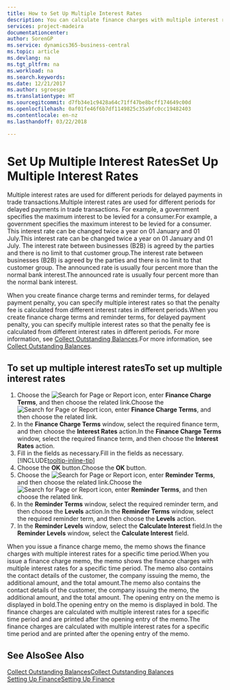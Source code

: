 ```yaml
---
title: How to Set Up Multiple Interest Rates
description: You can calculate finance charges with multiple interest rates for a specific period. The interest calculation is similar for all financial charges, with variation only in the rate of interest for a specific period.
services: project-madeira
documentationcenter: 
author: SorenGP
ms.service: dynamics365-business-central
ms.topic: article
ms.devlang: na
ms.tgt_pltfrm: na
ms.workload: na
ms.search.keywords: 
ms.date: 12/21/2017
ms.author: sgroespe
ms.translationtype: HT
ms.sourcegitcommit: d7fb34e1c9428a64c71ff47be8bcff174649c00d
ms.openlocfilehash: 0af01fe46f6b7df1149825c35a9fc0cc19482403
ms.contentlocale: en-nz
ms.lasthandoff: 03/22/2018

---
```

# <a name="set-up-multiple-interest-rates"></a><span data-ttu-id="452df-104">Set Up Multiple Interest Rates</span><span class="sxs-lookup"><span data-stu-id="452df-104">Set Up Multiple Interest Rates</span></span>
<span data-ttu-id="452df-105">Multiple interest rates are used for different periods for delayed payments in trade transactions.</span><span class="sxs-lookup"><span data-stu-id="452df-105">Multiple interest rates are used for different periods for delayed payments in trade transactions.</span></span> <span data-ttu-id="452df-106">For example, a government specifies the maximum interest to be levied for a consumer.</span><span class="sxs-lookup"><span data-stu-id="452df-106">For example, a government specifies the maximum interest to be levied for a consumer.</span></span> <span data-ttu-id="452df-107">This interest rate can be changed twice a year on 01 January and 01 July.</span><span class="sxs-lookup"><span data-stu-id="452df-107">This interest rate can be changed twice a year on 01 January and 01 July.</span></span> <span data-ttu-id="452df-108">The interest rate between businesses (B2B) is agreed by the parties and there is no limit to that customer group.</span><span class="sxs-lookup"><span data-stu-id="452df-108">The interest rate between businesses (B2B) is agreed by the parties and there is no limit to that customer group.</span></span> <span data-ttu-id="452df-109">The announced rate is usually four percent more than the normal bank interest.</span><span class="sxs-lookup"><span data-stu-id="452df-109">The announced rate is usually four percent more than the normal bank interest.</span></span>

<span data-ttu-id="452df-110">When you create finance charge terms and reminder terms, for delayed payment penalty, you can specify multiple interest rates so that the penalty fee is calculated from different interest rates in different periods.</span><span class="sxs-lookup"><span data-stu-id="452df-110">When you create finance charge terms and reminder terms, for delayed payment penalty, you can specify multiple interest rates so that the penalty fee is calculated from different interest rates in different periods.</span></span> <span data-ttu-id="452df-111">For more information, see [Collect Outstanding Balances](receivables-collect-outstanding-balances.md).</span><span class="sxs-lookup"><span data-stu-id="452df-111">For more information, see [Collect Outstanding Balances](receivables-collect-outstanding-balances.md).</span></span>

## <a name="to-set-up-multiple-interest-rates"></a><span data-ttu-id="452df-112">To set up multiple interest rates</span><span class="sxs-lookup"><span data-stu-id="452df-112">To set up multiple interest rates</span></span>  
1.  <span data-ttu-id="452df-113">Choose the ![Search for Page or Report](media/ui-search/search_small.png "Search for Page or Report icon") icon, enter **Finance Charge Terms**, and then choose the related link.</span><span class="sxs-lookup"><span data-stu-id="452df-113">Choose the ![Search for Page or Report](media/ui-search/search_small.png "Search for Page or Report icon") icon, enter **Finance Charge Terms**, and then choose the related link.</span></span>  
2.  <span data-ttu-id="452df-114">In the **Finance Charge Terms** window, select the required finance term, and then choose the **Interest Rates** action.</span><span class="sxs-lookup"><span data-stu-id="452df-114">In the **Finance Charge Terms** window, select the required finance term, and then choose the **Interest Rates** action.</span></span>  
3.  <span data-ttu-id="452df-115">Fill in the fields as necessary.</span><span class="sxs-lookup"><span data-stu-id="452df-115">Fill in the fields as necessary.</span></span> [!INCLUDE[tooltip-inline-tip](includes/tooltip-inline-tip_md.md)]
4.  <span data-ttu-id="452df-116">Choose the **OK** button.</span><span class="sxs-lookup"><span data-stu-id="452df-116">Choose the **OK** button.</span></span>  
5.  <span data-ttu-id="452df-117">Choose the ![Search for Page or Report](media/ui-search/search_small.png "Search for Page or Report icon") icon, enter **Reminder Terms**, and then choose the related link.</span><span class="sxs-lookup"><span data-stu-id="452df-117">Choose the ![Search for Page or Report](media/ui-search/search_small.png "Search for Page or Report icon") icon, enter **Reminder Terms**, and then choose the related link.</span></span>  
6.  <span data-ttu-id="452df-118">In the **Reminder Terms** window, select the required reminder term, and then choose the **Levels** action.</span><span class="sxs-lookup"><span data-stu-id="452df-118">In the **Reminder Terms** window, select the required reminder term, and then choose the **Levels** action.</span></span>  
7.  <span data-ttu-id="452df-119">In the **Reminder Levels** window, select the **Calculate Interest** field.</span><span class="sxs-lookup"><span data-stu-id="452df-119">In the **Reminder Levels** window, select the **Calculate Interest** field.</span></span>  

<span data-ttu-id="452df-120">When you issue a finance charge memo, the memo shows the finance charges with multiple interest rates for a specific time period.</span><span class="sxs-lookup"><span data-stu-id="452df-120">When you issue a finance charge memo, the memo shows the finance charges with multiple interest rates for a specific time period.</span></span> <span data-ttu-id="452df-121">The memo also contains the contact details of the customer, the company issuing the memo, the additional amount, and the total amount.</span><span class="sxs-lookup"><span data-stu-id="452df-121">The memo also contains the contact details of the customer, the company issuing the memo, the additional amount, and the total amount.</span></span> <span data-ttu-id="452df-122">The opening entry on the memo is displayed in bold.</span><span class="sxs-lookup"><span data-stu-id="452df-122">The opening entry on the memo is displayed in bold.</span></span> <span data-ttu-id="452df-123">The finance charges are calculated with multiple interest rates for a specific time period and are printed after the opening entry of the memo.</span><span class="sxs-lookup"><span data-stu-id="452df-123">The finance charges are calculated with multiple interest rates for a specific time period and are printed after the opening entry of the memo.</span></span>  

## <a name="see-also"></a><span data-ttu-id="452df-124">See Also</span><span class="sxs-lookup"><span data-stu-id="452df-124">See Also</span></span>  
[<span data-ttu-id="452df-125">Collect Outstanding Balances</span><span class="sxs-lookup"><span data-stu-id="452df-125">Collect Outstanding Balances</span></span>](receivables-collect-outstanding-balances.md)  
[<span data-ttu-id="452df-126">Setting Up Finance</span><span class="sxs-lookup"><span data-stu-id="452df-126">Setting Up Finance</span></span>](finance-setup-finance.md)

